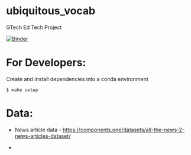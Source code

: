 # ubiquitous_vocab
GTech Ed Tech Project 

[![Binder](https://mybinder.org/badge_logo.svg)](https://mybinder.org/v2/gh/kzenstratus/ubiquitous_vocab/main?filepath=ubi_vocab%2Futils)



# For Developers:

Create and install dependencies into a conda environment
```
$ make setup
```

# Data:
* News article data - https://components.one/datasets/all-the-news-2-news-articles-dataset/

* 